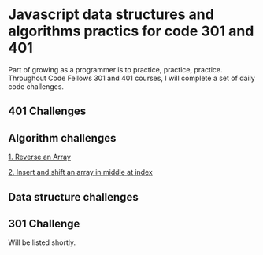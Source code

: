 # Javascript data structures and algorithms practics for code 301 and 401

Part of growing as a programmer is to practice, practice, practice. Throughout Code Fellows 301 and 401 courses, I will complete a set of daily code challenges.

## 401 Challenges

## Algorithm challenges

[1. Reverse an Array](401-challenges/algorithms/arrayReverse/readme.md)

[2. Insert and shift an array in middle at index](401-challenges/algorithms/arrayShift/readme.md)

<!-- [3. Binary search in a sorted 1D array](dsa/challenges/array_binary_search/readme.md) -->

<!-- [4. Given a matrix, find the sum of each row.](dsa/challenges/sum_2D_array/readme.md) -->

<!-- [5. Implement a Queue using two Stacks.](dsa/challenges/queue_with_stacks/README.md) -->

<!-- [6. First-in, First out Animal Shelter.](dsa/challenges/fifo_animal_shelter/README.md) -->

<!-- [7. Multi-bracket Validation.](dsa/challenges/multi_bracket_validation/README.md) -->

<!-- [8. Conduct “FizzBuzz” on a tree](dsa/challenges/fizz_buzz_tree/README.md) -->

<!-- [9. Insertion sort](dsa/challenges/insertion_sort/README.md) -->

<!-- [10. Merge sort](dsa/challenges/merge_sort/README.md) -->

<!-- [11. Quick sort](dsa/challenges/quick_sort/README.md) -->

<!-- [12. Repeated Word](dsa/challenges/repeated_word/README.md) -->

<!-- [13. Tree intersection](dsa/challenges/tree_intersection/README.md) -->

<!-- [14. Left Join two hash tables](dsa/challenges/left_join/README.md) -->

<!-- [15. breadth-first traversal on a graph](dsa/challenges/breadth_first/readme.md) -->

<!-- [16. get edges](dsa/challenges/get_edge/readme.md) -->

<!-- [17. Depth-first traversal on a graph](dsa/challenges/depth_first/readme.md) -->

## Data structure challenges

<!-- [1. Linked list](dsa/data_structures/linked_list/readme.md) -->

<!-- [2. Merge two linked lists](dsa/data_structures/ll_merge/readme.md) -->

<!-- [3. Stacks and Queues](dsa/data_structures/stacks_and_queues/readme.md) -->

<!-- [4. Tree](dsa/data_structures/tree/README.md) -->

<!-- [5. Hash table](dsa/data_structures/hash_table/README.md) -->

<!-- [6. Graph](dsa/data_structures/graph/readme.md) -->

## 301 Challenge
<!-- Description of the challenge -->
Will be listed shortly.
